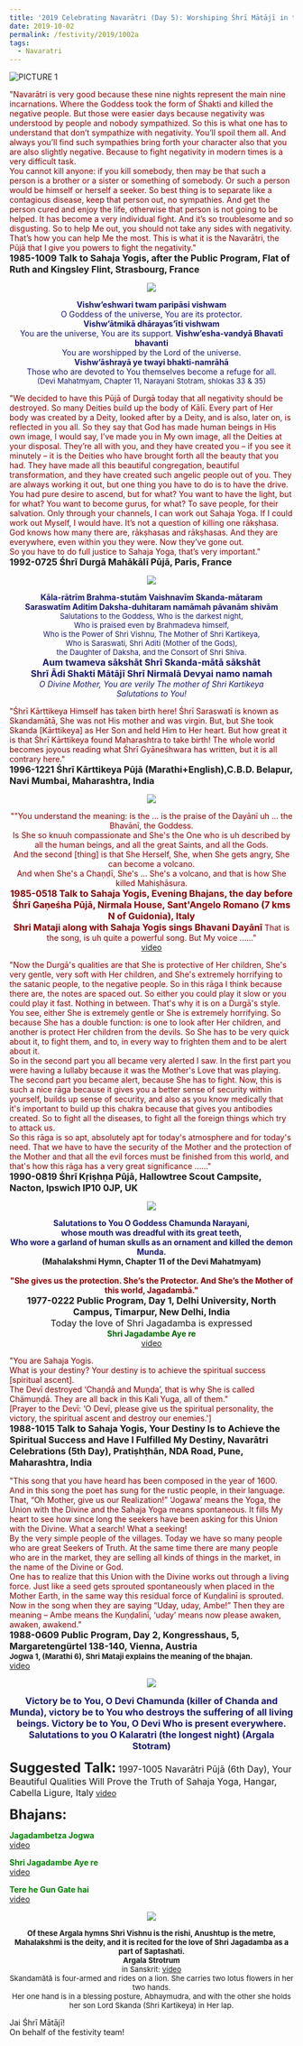```yaml
---
title: '2019 Celebrating Navarātri (Day 5): Worshiping Śhrī Mātājī in the form of Śhrī Skandamātā'
date: 2019-10-02
permalink: /festivity/2019/1002a
tags:
  - Navaratri
---
```


![PICTURE 1](/images/image1.png)

<p>
<font color="DarkRed">"Navarātri is very good because these nine nights represent the main nine incarnations. Where the Goddess took the form of Śhakti and killed the negative people. But those were easier days because negativity was understood by people and nobody sympathized. So this is what one has to understand that don’t sympathize with negativity. You’ll spoil them all. And always you’ll find such sympathies bring forth your character also that you are also slightly negative. Because to fight negativity in modern times is a very difficult task.<br>
You cannot kill anyone: if you kill somebody, then may be that such a person is a brother or a sister or something of somebody. Or such a person would be himself or herself a seeker. So best thing is to separate like a contagious disease, keep that person out, no sympathies. And get the person cured and enjoy the life, otherwise that person is not going to be helped. It has become a very individual fight. And it’s so troublesome and so disgusting. So to help Me out, you should not take any sides with negativity. That’s how you can help Me the most. This is what it is the Navarātri, the Pūjā that I give you powers to fight the negativity."</font><br>
<font size="+0"><b>1985-1009 Talk to Sahaja Yogis, after the Public Program, Flat of Ruth and Kingsley Flint, Strasbourg, France</b></font>
</p>

<div style="text-align: center"><img src="/images/image183.png" /></div>

<p style="color:MidNightBlue; text-align:center;">
<b>Vishw’eshwari twam paripāsi vishwam</b><br>
O Goddess of the universe, You are its protector.<br>
<b>Vishw’ātmikā dhārayas’īti vishwam</b><br>
You are the universe, You are its support. 
<b>Vishw’esha-vandyā Bhavatī bhavanti</b><br>
You are worshipped by the Lord of the universe.<br>
<b>Vishw’āshrayā ye twayi bhakti-namrāhā</b><br> 
Those who are devoted to You themselves become a refuge for all.<br>
<font size="-1">(Devi Mahatmyam, Chapter 11, Narayani Stotram, shlokas 33 & 35)</font>
</p>

<p>
<font color="DarkRed">"We decided to have this Pūjā of Durgā today that all negativity should be destroyed. So many Deities build up the body of Kālī. Every part of Her body was created by a Deity, looked after by a Deity, and is also, later on, is reflected in you all. So they say that God has made human beings in His own image, I would say, I’ve made you in My own image, all the Deities at your disposal. They’re all with you, and they have created you – if you see it minutely – it is the Deities who have brought forth all the beauty that you had. They have made all this beautiful congregation, beautiful transformation, and they have created such angelic people out of you. They are always working it out, but one thing you have to do is to have the drive. You had pure desire to ascend, but for what? You want to have the light, but for what? You want to become gurus, for what? To save people, for their salvation. Only through your channels, I can work out Sahaja Yoga. If I could work out Myself, I would have. It’s not a question of killing one rākṣhasa. God knows how many there are, rākṣhasas and rākṣhasas. And they are everywhere, even within you they were. Now they’ve gone out.<br>
So you have to do full justice to Sahaja Yoga, that’s very important."</font><br>
<font size="+0"><b>1992-0725 Śhrī Durgā Mahākālī Pūjā, Paris, France</b></font>
</p>

<div style="text-align: center"><img src="/images/image184.png" /></div>

<p style="color:MidNightBlue; text-align:center;">
<b>Kāla-rātrīm Brahma-stutām Vaishnavīm Skanda-mātaram<br>
Saraswatīm Aditim Daksha-duhitaram namāmah pāvanām shivām</b><br>
<font size="-1">Salutations to the Goddess, Who is the darkest night,<br> 
Who is praised even by Brahmadeva himself,<br>
Who is the Power of Shri Vishnu, The Mother of Shri Kartikeya,<br>
Who is Saraswati, Shri Aditi (Mother of the Gods),<br>
the Daughter of Daksha, and the Consort of Shri Shiva.</font><br>
<font size="+0"><b>Aum twameva sākshāt Shrī Skanda-mātā sākshāt<br>
Shrī Ādi Shakti Mātājī Shrī Nirmalā Devyai namo namah</b></font><br>
<i>O Divine Mother, You are verily The mother of Shri Kartikeya<br> 
Salutations to You!</i><br>
</b>

<p>
<font color="DarkRed">"Śhrī Kārttikeya Himself has taken birth here! Śhrī Saraswatī is known as Skandamātā, She was not His mother and was virgin.
But, but She took Skanda [Kārttikeya] as Her Son and held Him to Her heart. But how great it is that Śhrī Kārttikeya found Maharashtra to take birth! The whole world becomes joyous reading what Śhrī Gyāneśhwara has written, but it is all contrary here."</font><br>
<font size="+0"><b>1996-1221 Śhrī Kārttikeya Pūjā (Marathi+English),C.B.D. Belapur, Navi Mumbai, Maharashtra, India
</b></font>
</p>

<div style="text-align: center"><img src="/images/image185.png" /></div>

<p style="text-align:center;">
<font color="DarkRed">""You understand the meaning: is the ... is the praise of the Dayānī uh ... the Bhavānī, the Goddess.<br>
Is She so knuuh compassionate and She's the One who is uh described by all the human beings, and all the great Saints, and all the Gods.<br>
And the second [thing] is that She Herself, She, when She gets angry, She can become a volcano.<br>
And when She's a Chaṇḍī, She's ... She's a volcano, and that is how She killed Mahiṣhāsura.<br>
<font size="+0"><b>1985-0518 Talk to Sahaja Yogis, Evening Bhajans, the day before Śhrī Gaṇeśha Pūjā, Nirmala House, Sant'Angelo Romano (7 kms N of Guidonia), Italy</b></font><br>
<font size="+0"><b>Shri Mataji along with Sahaja Yogis sings Bhavani Dayānī</b></font>
That is the song, is uh quite a powerful song. But My voice ......"</font><br>
<a href="https://www.youtube.com/watch?v=vqd4mzk44Qk">video</a><br>
</p>

<p>
<font color="DarkRed">"Now the Durgā's qualities are that She is protective of Her children, She's very gentle, very soft with Her children, and She's extremely horrifying to the satanic people, to the negative people. So in this rāga I think because there are, the notes are spaced out. So either you could play it slow or you could play it fast. Nothing in between. That's why it is on a Durgā's style. You see, either She is extremely gentle or She is extremely horrifying. So because She has a double function: is one to look after Her children, and another is protect Her children from the devils. So She has to be very quick about it, to fight them, and to, in every way to frighten them and to be alert about it.<br> 
So in the second part you all became very alerted I saw. In the first part you were having a lullaby because it was the Mother's Love that was playing. The second part you became alert, because She has to fight. Now, this is such a nice rāga because it gives you a better sense of security within yourself, builds up sense of security, and also as you know medically that it's important to build up this chakra because that gives you antibodies created. So to fight all the diseases, to fight all the foreign things which try to attack us.<br> 
So this rāga is so apt, absolutely apt for today's atmosphere and for today's need. That we have to have the security of the Mother and the protection of the Mother and that all the evil forces must be finished from this world, and that's how this rāga has a very great significance ......"</font><br>
<font size="+0"><b>1990-0819 Śhrī Kṛiṣhṇa Pūjā, Hallowtree Scout Campsite, Nacton, Ipswich IP10 0JP, UK</b></font>
</p>

<div style="text-align: center"><img src="/images/image186.png" /></div>

<p style="text-align:center;">
<font color="MidNightBlue"><b>Salutations to You O Goddess Chamunda Narayani,<br>
whose mouth was dreadful with its great teeth,<br>
Who wore a garland of human skulls as an ornament and killed the demon Munda.</b></font><br>
<b>(Mahalakshmi Hymn, Chapter 11 of the Devi Mahatmyam)</b><br>
<br>
<font color="DarkRed"><b>"She gives us the protection. She’s the Protector. And She’s the Mother of this world, Jagadambā."</b></font><br>
<font size="+0"><b>1977-0222 Public Program, Day 1, Delhi University, North Campus, Timarpur, New Delhi, India</b><br>
Today the love of Shri Jagadamba is expressed</font><br>
<font color="DarkGreen"><b>Shri Jagadambe Aye re</b></font><br>
<a href="https://www.youtube.com/watch?v=6tionHDqJo4"> video</a><br>
</p>

<p>
<font color="DarkRed">"You are Sahaja Yogis.<br>
What is your destiny? Your destiny is to achieve the spiritual success [spiritual ascent].<br>
The Devī destroyed ‘Chaṇḍā and Muṇḍa’, that is why She is called Chāmuṇḍā. They are all back in this Kali Yuga, all of them."<br>
[Prayer to the Devī: ‘O Devī, please give us the spiritual personality, the victory, the spiritual ascent and destroy our enemies.']</font><br>
<font size="+0"><b>1988-1015 Talk to Sahaja Yogis, Your Destiny Is to Achieve the Spiritual Success and Have I Fulfilled My Destiny, Navarātri Celebrations (5th Day), Pratiṣhṭhān, NDA Road, Pune, Maharashtra, India</b></font>
</p>

<p>
<font color="DarkRed">"This song that you have heard has been composed in the year of 1600. And in this song the poet has sung for the rustic people, in their language. That, “Oh Mother, give us our Realization!” ‘Jogawa’ means the Yoga, the Union with the Divine and the Sahaja Yoga means spontaneous. It fills My heart to see how since long the seekers have been asking for this Union with the Divine. What a search! What a seeking!<br>
By the very simple people of the villages. Today we have so many people who are great Seekers of Truth. At the same time there are many people who are in the market, they are selling all kinds of things in the market, in the name of the Divine or God.<br>
One has to realize that this Union with the Divine works out through a living force. Just like a seed gets sprouted spontaneously when placed in the Mother Earth, in the same way this residual force of Kuṇḍalinī is sprouted. Now in the song when they are saying “Uday, uday, Ambe!” Then they are meaning – Ambe means the Kuṇḍalinī, ‘uday’ means now please awaken, awaken, awakend."</font><br>
<font size="+0"><b>1988-0609 Public Program, Day 2, Kongresshaus, 5, Margaretengürtel 138-140, Vienna, Austria</b></font><br>
<font size="-1"><b>Jogwa 1, (Marathi 6), Shri Mataji explains the meaning of the bhajan.</b></font><br>
<a href="https://www.youtube.com/watch?v=05wpMZ44Sxc">video</a>
</p>

<div style="text-align: center"><img src="/images/image187.png" /></div>

<p style="text-align:center;">
<font size="+0"><font color="MidNightBlue"><b>Victory be to You,
O Devi Chamunda (killer of Chanda and Munda),
victory be to You who destroys the suffering of all living beings.
Victory be to You, O Devi Who is present everywhere.
Salutations to you O Kalaratri (the longest night)
(Argala Stotram)</b></font></font>
</p>

<font size="+2"><b>Suggested Talk:</b></font>
<font size="+0">1997-1005 Navarātri Pūjā (6th Day), Your Beautiful Qualities Will Prove the Truth of Sahaja Yoga, Hangar, Cabella Ligure, Italy</font>
<a href="https://www.youtube.com/watch?v=dugylWpq0eE"> video</a><br>

<font size="+2"><b>Bhajans:</b></font>

<p>
<font color="green"><b>Jagadambetza Jogwa</b></font><br>
<a href="https://www.youtube.com/watch?v=XhrbN6oyXGA"> video</a><br>
</p>

<p>
<font color="green"><b>Shri Jagadambe Aye re</b></font><br>
<a href="https://www.youtube.com/watch?v=6tionHDqJo4">video</a>
</p>

<p>
<font color="green"><b>Tere he Gun Gate hai</b></font><br>
<a href="https://www.youtube.com/watch?v=rHzvd5Rzfvo&t=731s">video</a>
</p>

<div style="text-align: center"><img src="/images/image188.png" /></div>

<p style="text-align:center;">
<font size="-1"><b>Of these Argala hymns Shri Vishnu is the rishi, Anushtup is the metre,<br>
Mahalakshmi is the deity, and it is recited for the love of Shri Jagadamba as a part of Saptashati.</b><br>
<b>Argala Strotrum</b><br>
in Sanskrit: <a href="https://www.youtube.com/watch?v=lVgW5k89t44">video</a><br>
Skandamātā is four-armed and rides on a lion. She carries two lotus flowers in her two hands.<br> 
Her one hand is in a blessing posture, Abhaymudra, and with the other she holds her son Lord Skanda (Shri Kartikeya) in Her lap.</font>
</p>

Jai Śhrī Mātājī!<br>
On behalf of the festivity team!